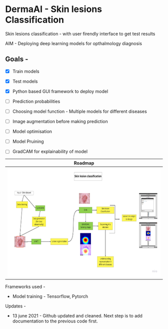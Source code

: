 # DermaAI - Skin lesions Classification
Skin lesions classification - with user firendly interface to get test results

AIM - Deploying deep learning models for opthalmology diagnosis

## Goals - 
- [x] Train models
- [x] Test models
- [x] Python based GUI framework to deploy model
- [ ] Prediction probabilities
- [ ] Choosing model function - Multiple models for different diseases
- [ ] Image augmentation before making prediction
- [ ] Model optimisation
- [ ] Model Pruining
- [ ] GradCAM for explainability of model


| Roadmap                  | 
| :---:                     |
| <img src="Images/Roadmap - Skin Lesion classification.jpg" alt="Normal" height=350/> |

Frameworks used - 
- Model training - Tensorflow, Pytorch


Updates - 
- 13 june 2021 - Github updated and cleaned. Next step is to add documentation to the previous code first.
